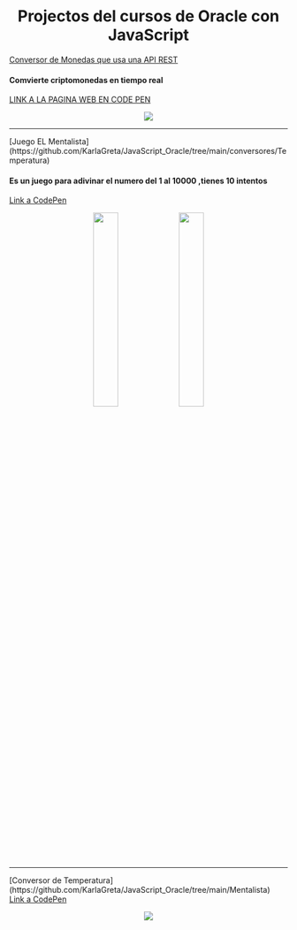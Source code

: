 <h1 align="center">Projectos del cursos de Oracle con JavaScript </h1>


[Conversor de Monedas que usa una API REST](https://github.com/KarlaGreta/JavaScript_Oracle/tree/main/conversores/Criptomonedas)
 <h4>Comvierte criptomonedas en tiempo real </h4>
<a href="https://codepen.io/karla-chavez-the-builder/pen/KKJdXxE" target="_blank">LINK A LA PAGINA WEB EN CODE PEN</a>
 <p align="center">
    <img  src="https://github.com/KarlaGreta/JavaScript_Oracle/assets/109876143/94dabf69-7d99-408a-9b47-6568b1fb8da9" />
  </p>
<hr> 
[Juego EL Mentalista](https://github.com/KarlaGreta/JavaScript_Oracle/tree/main/conversores/Temperatura)
 <h4>Es un juego para adivinar el numero del 1 al 10000 ,tienes 10 intentos</h4>  
 <a href="https://codepen.io/karla-chavez-the-builder/pen/RwvWMwQ">Link a CodePen</a>
<p align="center">
    <img width="30%" src="https://github.com/KarlaGreta/JavaScript_Oracle/assets/109876143/0ffe7015-e3a9-4fe7-ad51-4726c4a74b81"/>  <img  width="30%" 
 src="https://github.com/KarlaGreta/JavaScript_Oracle/assets/109876143/50d942f4-30b8-4425-96e9-80f0fb99dccd"/>
</p>
 <hr>
[Conversor de Temperatura](https://github.com/KarlaGreta/JavaScript_Oracle/tree/main/Mentalista)<br>
 <a href="https://codepen.io/karla-chavez-the-builder/pen/zYexdag">Link a CodePen</a> <br>
<p align="center">
    <img  src="https://github.com/KarlaGreta/JavaScript_Oracle/assets/109876143/f9730fdc-f49f-44d0-862b-087d4feabf80" />
</p>


